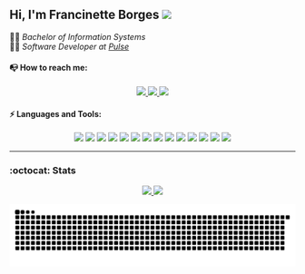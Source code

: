 ## Hi, I'm Francinette Borges <img src="https://media.giphy.com/media/hvRJCLFzcasrR4ia7z/giphy.gif" width="25px">
<!--
**borgesfran/borgesfran** is a ✨ _special_ ✨ repository because its `README.md` (this file) appears on your GitHub profile.-->
:woman_student: <i>Bachelor of Information Systems</i> <br/>
:woman_technologist: <i>Software Developer at [Pulse](https://www.linkedin.com/company/pulseoficial)</i>

#### :mailbox_with_no_mail: How to reach me:
<div>
 <p align="center">
  <a href="https://www.encurtador.com.br/duV14"> 
   <img src="https://img.shields.io/badge/gmail-D14836.svg?&style=for-the-badge&logo=gmail&logoColor=white"/>
  </a>

  <a href="https://www.linkedin.com/in/francinetteborges/"> 
   <img src="https://img.shields.io/badge/linkedin-%230077B5.svg?&style=for-the-badge&logo=linkedin&logoColor=white"/>
  </a>

  <a href="http://francinetteborges.wordpress.com/"> 
   <img src="https://img.shields.io/badge/wordpress-21759B.svg?&style=for-the-badge&logo=wordpress&logoColor=white"/>
  </a>
 </p>
</div>


#### :zap: Languages and Tools:
<div>
 <p align="center">
  <img src="https://img.shields.io/badge/java-%23ED8B00.svg?&style=for-the-badge&logo=java&logoColor=white"> <img src="https://img.shields.io/badge/javascript%20-%23323330.svg?&style=for-the-badge&logo=javascript&logoColor=%23F7DF1E"> <img src="https://img.shields.io/badge/c++%20-%2300599C.svg?&style=for-the-badge&logo=c%2B%2B&logoColor=white"> <img src="https://img.shields.io/badge/dart-%230175C2.svg?&style=for-the-badge&logo=dart&logoColor=white"> <img src="https://img.shields.io/badge/html5%20-%23E34F26.svg?&style=for-the-badge&logo=html5&logoColor=white"> <img src="https://img.shields.io/badge/css3%20-%231572B6.svg?&style=for-the-badge&logo=css3&logoColor=white"> <img src="https://img.shields.io/badge/spring%20-%236DB33F.svg?&style=for-the-badge&logo=spring&logoColor=white"> <img src="https://img.shields.io/badge/react%20-%2320232a.svg?&style=for-the-badge&logo=react&logoColor=%2361DAFB"> <img src="https://img.shields.io/badge/Qt%20-%2341CD52.svg?&style=for-the-badge&logo=Qt&logoColor=white"> <img src="https://img.shields.io/badge/Flutter%20-%2302569B.svg?&style=for-the-badge&logo=Flutter&logoColor=white"> <img src="https://img.shields.io/badge/mysql-%2300f.svg?&style=for-the-badge&logo=mysql&logoColor=white"> <img src="https://img.shields.io/badge/postgres-%23316192.svg?&style=for-the-badge&logo=postgresql&logoColor=white"> <img src="https://img.shields.io/badge/bootstrap%20-%23563D7C.svg?&style=for-the-badge&logo=bootstrap&logoColor=white"> <img src="https://img.shields.io/badge/git%20-%23F05032.svg?&style=for-the-badge&logo=git&logoColor=white">
 </p>
 
</div>

<hr/>

### :octocat: Stats
<div>
 <p align="center">
  <a href="https://github.com/borgesfran/github-readme-stats"> 
   <img src="https://github-readme-stats.vercel.app/api?username=borgesfran&show_icons=true" width="45%"/>
  </a>
  <a href="https://github.com/borgesfran/github-readme-stats"> 
   <img src="https://github-readme-stats.vercel.app/api/top-langs/?username=borgesfran&layout=compact" width="37.7%"/>
  </a>
 </p>

  ![Snake animation](https://github.com/borgesfran/borgesfran/blob/output/github-contribution-grid-snake.svg)
 
 </div>


<!--Here are some ideas to get you started:

- 🔭 I’m currently working on ...
- 🌱 I’m currently learning ...
- 👯 I’m looking to collaborate on ...
- 🤔 I’m looking for help with ...
- 💬 Ask me about ...
- 📫 How to reach me: ...
- 😄 Pronouns: ...
- ⚡ Fun fact: ...
-->
